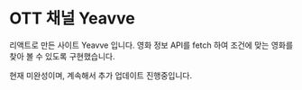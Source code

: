 # OTT 채널 Yeavve

리액트로 만든 사이트 Yeavve 입니다.
영화 정보 API를 fetch 하여 조건에 맞는 영화를 찾아 볼 수 있도록 구현했습니다.

현재 미완성이며, 계속해서 추가 업데이트 진행중입니다.
